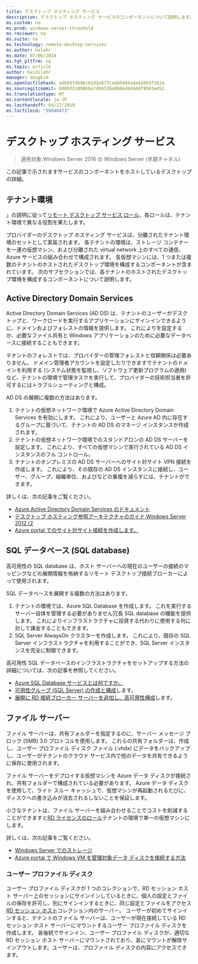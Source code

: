 ```yaml
---
title: デスクトップ ホスティング サービス
description: デスクトップ ホスティング サービスのコンポーネントについて説明します。
ms.custom: na
ms.prod: windows-server-threshold
ms.reviewer: na
ms.suite: na
ms.technology: remote-desktop-services
ms.author: helohr
ms.date: 07/06/2018
ms.tgt_pltfrm: na
ms.topic: article
author: heidilohr
manager: dougkim
ms.openlocfilehash: adbb9fd69bc61d2e877cadb0484a4e42093f262a
ms.sourcegitcommit: 0d0b32c8986ba7db9536e0b8648d4ddf9b03e452
ms.translationtype: HT
ms.contentlocale: ja-JP
ms.lasthandoff: 04/17/2019
ms.locfileid: "59840473"
---
```

# <a name="desktop-hosting-service"></a>デスクトップ ホスティング サービス

>適用対象:Windows Server 2016 の Windows Server (半期チャネル)

この記事で示されますサービスのコンポーネントをホストしているデスクトップの詳細。

## <a name="tenant-environment"></a>テナント環境

」の説明に従って[リモート デスクトップ サービス ロール](rds-roles.md)、各ロールは、テナント環境で異なる役割を果たします。

プロバイダーのデスクトップ ホスティング サービスは、分離されたテナント環境のセットとして実装されます。 各テナントの環境は、ストレージ コンテナーを一連の仮想マシン、および分離された virtual network 上のすべての通信、Azure サービスの組み合わせで構成されます。 各仮想マシンには、1 つまたは複数のテナントのホストされたデスクトップ環境を構成するコンポーネントが含まれています。 次のサブセクションでは、各テナントのホストされたデスクトップ環境を構成するコンポーネントについて説明します。

## <a name="active-directory-domain-services"></a>Active Directory Domain Services

Active Directory Domain Services (AD DS) は、テナントのユーザーがデスクトップと、ワークロードを実行するアプリケーションにサインインできるように、ドメインおよびフォレストの情報を提供します。 これによりを設定するか、必要なファイル共有と Windows アプリケーションのために必要なデータベースに接続することもできます。

テナントのフォレストでは、プロバイダーの管理フォレストと信頼関係は必要ありません。 ドメイン管理者アカウントを設定したりできますでテナントのドメインを利用する (システム状態を監視し、ソフトウェア更新プログラムの適用) など、テナントの環境で管理タスクを実行して、プロバイダーの技術担当者を許可するにはトラブルシューティングと構成。

AD DS の展開に複数の方法はあります。

1. テナントの仮想ネットワーク環境で Azure Active Directory Domain Services を有効にします。 これにより、ユーザーと Azure AD 内に存在するグループに基づいて、テナントの AD DS のマネージ インスタンスが作成されます。
2. テナントの仮想ネットワーク環境でのスタンドアロンの AD DS サーバーを設定します。 これにより、すべての仮想マシンで実行されている AD DS インスタンスのフル コントロール。
3. テナントのオンプレミスの AD DS サーバーへのサイト対サイト VPN 接続を作成します。 これにより、その既存の AD DS インスタンスに接続し、ユーザー、グループ、組織単位、およびなどの重複を減らすには、テナントができます。

詳しくは、次の記事をご覧ください。

* [Azure Active Directory Domain Services のドキュメント](https://docs.microsoft.com/azure/active-directory-domain-services/)
* [デスクトップ ホスティング参照アーキテクチャのガイド Windows Server 2012 r2](https://docs.microsoft.com/azure/vpn-gateway/vpn-gateway-howto-site-to-site-resource-manager-portal)
* [Azure portal でのサイト対サイト接続を作成します。](https://docs.microsoft.com/azure/vpn-gateway/vpn-gateway-howto-site-to-site-resource-manager-portal)

## <a name="sql-database"></a>SQL データベース (SQL database)

高可用性の SQL database は、ホスト サーバーへの現在のユーザーの接続のマッピングなどの展開情報を格納するリモート デスクトップ接続ブローカーによって使用されます。

SQL データベースを展開する複数の方法はあります。

1. テナントの環境では、Azure SQL Database を作成します。 これを実行するサーバー自体を管理する必要がありません冗長 SQL database の機能を提供します。 これによりインフラストラクチャに投資する代わりに使用する何に対して課金することもできます。
2. SQL Server AlwaysOn クラスターを作成します。 これにより、既存の SQL Server インフラストラクチャを利用することができ、SQL Server インスタンスを完全に制御できます。

高可用性 SQL データベースのインフラストラクチャをセットアップする方法の詳細については、次の記事を参照してください。

* [Azure SQL Database サービスとは何ですか。](https://docs.microsoft.com/azure/sql-database/sql-database-technical-overview)
* [可用性グループ (SQL Server) の作成と構成](https://docs.microsoft.com/sql/database-engine/availability-groups/windows/creation-and-configuration-of-availability-groups-sql-server?view=sql-server-2017)します。
* [展開に RD 接続ブローカー サーバーを追加し、高可用性構成](rds-connection-broker-cluster.md)します。

## <a name="file-server"></a>ファイル サーバー

ファイル サーバーは、共有フォルダーを指定するのに、サーバー メッセージ ブロック (SMB) 3.0 プロトコルを使用します。 これらの共有フォルダーは、作成し、ユーザー プロファイル ディスク ファイル (.vhdx) にデータをバックアップし、ユーザーがテナントのクラウド サービス内で他のデータを共有できるように保存に使用されます。

ファイル サーバーをデプロイする仮想マシンを Azure データ ディスクが接続され、共有フォルダーで構成されている必要があります。 Azure データ ディスクを使用して、ライト スルー キャッシュで、仮想マシンが再起動されるたびに、ディスクへの書き込みが消去されるしないことを保証します。

小さなテナントは、ファイル サーバーを組み合わせることでコストを削減することができますと[RD ライセンスのロール](rds-roles.md#remote-desktop-licensing)テナントの環境で単一の仮想マシンにします。

詳しくは、次の記事をご覧ください。

* [Windows Server でのストレージ](../../storage/storage.md)
* [Azure portal で Windows VM を管理対象データ ディスクを接続する方法](https://docs.microsoft.com/azure/virtual-machines/windows/attach-managed-disk-portal?toc=%2Fazure%2Fvirtual-machines%2Fwindows%2Fclassic%2Ftoc.json)

### <a name="user-profile-disks"></a>ユーザー プロファイル ディスク

ユーザー プロファイル ディスクが 1 つのコレクションで、RD セッション ホスト サーバー上のセッションにサインインしているときに、個人の設定とファイルの保存を許可し、別にサインインするときに、同じ設定とファイルをアクセス[RD セッション ホスト](rds-roles.md#remote-desktop-session-host)コレクション内のサーバー。 ユーザーが初めてサインインすると、テナントのファイル サーバーは、ユーザーが現在接続している RD セッション ホスト サーバーにマウントするユーザー プロファイル ディスクを作成します。 各後続でサインイン、ユーザー プロファイル ディスクが、適切な RD セッション ホスト サーバーにマウントされており、各にマウントが解除サインアウトします。ユーザーは、プロファイル ディスクの内容にアクセスできます。